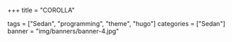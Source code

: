 +++
title = "COROLLA"

tags = ["Sedan", "programming", "theme", "hugo"]
categories = ["Sedan"]
banner = "img/banners/banner-4.jpg"

